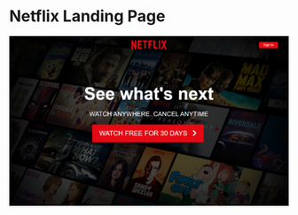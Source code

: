 # Netflix Landing Page

![ScreenShot](https://github.com/AnderLyws/Netflix-Landing/blob/master/home.PNG)